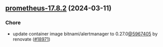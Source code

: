 

## [prometheus-17.8.2](https://github.com/truecharts/charts/compare/prometheus-17.8.1...prometheus-17.8.2) (2024-03-11)

### Chore



- update container image bitnami/alertmanager to 0.27.0[@5967405](https://github.com/5967405) by renovate ([#18971](https://github.com/truecharts/charts/issues/18971))